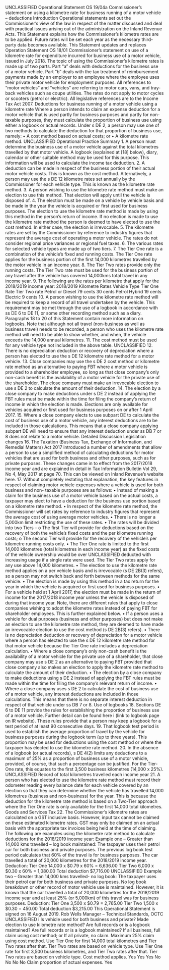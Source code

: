 UNCLASSIFIED Operational Statement OS 19/04a Commissioner’s statement on using a kilometre rate for business running of a motor vehicle – deductions Introduction Operational statements set out the Commissioner’s view of the law in respect of the matter discussed and deal with practical issues arising out of the administration on the Inland Revenue Acts. This Statement explains how the Commissioner’s kilometre rates are to be applied. Future rates will be set each year as the necessary third-party data becomes available. This Statement updates and replaces Operation Statement OS 18/01 Commissioner’s statement on use of a kilometre rate for expenditure incurred for business use of a motor vehicle, issued in July 2018. The topic of using the Commissioner’s kilometre rates is made up of two parts. Part “a” deals with deductions for the business use of a motor vehicle. Part “b” deals with the tax treatment of reimbursement payments made by an employer to an employee where the employee uses their private motor vehicle for employment purposes. All references to “motor vehicles” and “vehicles” are referring to motor cars, vans, and tray-back vehicles such as coupe utilities. The rates do not apply to motor cycles or scooters (petrol or electric). All legislative references are to the Income Tax Act 2007. Deductions for business running of a motor vehicle using a kilometre rate Where a person intends to claim an expense deduction for a motor vehicle that is used partly for business purposes and partly for non-taxable purposes, they must calculate the proportion of business use using either a logbook or actual records. Under s DE 2, a person may use one of two methods to calculate the deduction for that proportion of business use, namely: • A cost method based on actual costs; or • A kilometre rate method. UNCLASSIFIED Operational Practice Summary 1. A person must determine the business use of a motor vehicle against the total kilometres travelled by that motor vehicle. A logbook (explained at \[18\] below), diary, calendar or other suitable method may be used for this purpose. This information will be used to calculate the income tax deduction. 2. A deduction can be made in respect of the business portion of their actual motor vehicle costs. This is known as the cost method. Alternatively, a person may use the s DE 12 kilometre rates set annually by the Commissioner for each vehicle type. This is known as the kilometre rate method. 3. A person wishing to use the kilometre rate method must make an election to use this method. That election will apply until the vehicle is disposed of. 4. The election must be made on a vehicle by vehicle basis and be made in the year the vehicle is acquired or first used for business purposes. The election to use the kilometre rate method is made by using this method in the person’s return of income. If no election is made to use the kilometre rate method the person is deemed to have elected to use the cost method. In either case, the election is irrevocable. 5. The kilometre rates are set by the Commissioner by reference to industry figures that represent the average cost of operating a motor vehicle. The rates do not consider regional price variances or regional fuel taxes. 6. The various rates for selected vehicle types are made up of two tiers. 7. The Tier One rate is a combination of the vehicle’s fixed and running costs. The Tier One rate applies for the business portion of the first 14,000 kilometres travelled by the motor vehicle in an income year. 8. The Tier Two rates provide only the running costs. The Tier Two rate must be used for the business portion of any travel after the vehicle has covered 14,000kms total travel in any income year. 9. The following are the rates per kilometre that apply for the 2018/2019 income year: 2018/2019 Kilometre Rates Vehicle Type Tier One Rate Tier Two rate Petrol or Diesel 79 cents 30 cents Petrol Hybrid 19 cents Electric 9 cents 10. A person wishing to use the kilometre rate method will be required to keep a record of all travel undertaken by the vehicle. This requirement may be met through the use of a logbook in accordance with ss DE 6 to DE 11, or some other recording method such as a diary. Paragraphs 18 to 20 of this Statement contain more information on logbooks. Note that although not all travel (non-business as well as business travel) needs to be recorded, a person who uses the kilometre rate method will need to be able to show whether, and when, the vehicle exceeds the 14,000 annual kilometres. 11. The cost method must be used for any vehicle type not included in the above table. UNCLASSIFIED 12. There is no depreciation deduction or recovery of depreciation where a person has elected to use the s DE 12 kilometre rate method for a motor vehicle. 13. Close companies may use the s DE 2 cost method or kilometre rate method as an alternative to paying FBT where a motor vehicle is provided to a shareholder employee, so long as that close company’s only non-cash benefit is the availability of a motor vehicle for the private use of the shareholder. The close company must make an irrevocable election to use s DE 2 to calculate the amount of their deduction. 14. The election by a close company to make deductions under s DE 2 instead of applying the FBT rules must be made within the time for filing the company’s return of income in which the election is made. Elections are only available for vehicles acquired or first used for business purposes on or after 1 April 2017. 15. Where a close company elects to use subpart DE to calculate the cost of business use of a motor vehicle, any interest deductions are to be included in those calculations. This means that a close company applying subpart DE will need to ensure that any interest deduction under ss DB 7 or 8 does not relate to a motor vehicle. Detailed Discussion Legislation changes 16. The Taxation (Business Tax, Exchange of Information, and Remedial Matters) Act 2017 introduced a number of amendments that allow a person to use a simplified method of calculating deductions for motor vehicles that are used for both business and other purposes, such as for private purposes. These changes came in to effect from the 2017/2018 income year and are explained in detail in Tax Information Bulletin Vol 29, No 4, May 2017 at page 70. This can be viewed on Inland Revenue’s website here. 17. Without completely restating that explanation, the key features in respect of claiming motor vehicle expenses where a vehicle is used for both business and non- taxable purposes are as follows: • Instead of making a claim for the business use of a motor vehicle based on the actual costs, a taxpayer may elect to have a deduction for the business use portion based on a kilometre rate method. • In respect of the kilometre rate method, the Commissioner will set rates by reference to industry figures that represent the average cost of using average motor vehicles. • There is no longer a 5,000km limit restricting the use of these rates. • The rates will be divided into two Tiers – o The first Tier will provide for deductions based on the recovery of both the vehicle’s fixed costs and the per kilometre running costs; o The second Tier will provide for the recovery of the vehicle’s per kilometre running costs only. • The Tier One rate is limited to the first 14,000 kilometres (total kilometres in each income year) as the fixed costs of the vehicle ownership would be over UNCLASSIFIED deducted with increasing usage if a single rate were used. The Tier Two rates apply for any use above 14,000 kilometres. • The election to use the kilometre rate method applies on a per vehicle basis and is irrevocable (s DE 2B(3) refers), so a person may not switch back and forth between methods for the same vehicle. • The election is made by using this method in a tax return for the year in which the vehicle is acquired or first used for business purposes. • For a vehicle held at 1 April 2017, the election must be made in the return of income for the 2017/2018 income year unless the vehicle is disposed of during that income year. Note, there are different rules that apply to close companies wishing to adopt the kilometre rates instead of paying FBT for shareholder employees. This is further explained below. • If a person uses a vehicle for dual purposes (business and other purposes) but does not make an election to use the kilometre rate method, they are deemed to have made an irrevocable election to use the cost method (s DE 2B(3) refers). • There is no depreciation deduction or recovery of depreciation for a motor vehicle where a person has elected to use the s DE 12 kilometre rate method for that motor vehicle because the Tier One rate includes a depreciation calculation. • Where a close company’s only non-cash benefit is the availability of a motor vehicle for the private use of a shareholder, that close company may use s DE 2 as an alternative to paying FBT provided that close company also makes an election to apply the kilometre rate method to calculate the amount of their deduction. • The election by a close company to make deductions using s DE 2 instead of applying the FBT rules must be made within the time for filing the company’s relevant return of income. • Where a close company uses s DE 2 to calculate the cost of business use of a motor vehicle, any interest deductions are included in those calculations. This means that there is no separate interest deduction in respect of that vehicle under ss DB 7 or 8. Use of logbooks 18. Sections DE 6 to DE 11 provide the rules for establishing the proportion of business use of a motor vehicle. Further detail can be found here i (link to logbook page on IR website). These rules provide that a person may keep a logbook for a test period of at least 90 consecutive days. 19. That logbook test period is used to establish the average proportion of travel by the vehicle for business purposes during the logbook term (up to three years). This proportion may be used for deductions using the cost method or where the taxpayer has elected to use the kilometre rate method. 20. In the absence of a logbook (or actual records), s DE 4(2) limits any deductions to a maximum of 25% as a proportion of business use of a motor vehicle, provided, of course, that such a percentage can be justified. For the Tier-One rate, this equates to the first 3,500 business kilometres (14,000 x 25%). UNCLASSIFIED Record of total kilometres travelled each income year 21. A person who has elected to use the kilometre rate method must record their odometer reading every balance date for each vehicle covered by an election so that they can determine whether the vehicle has travelled 14,000 kilometres (business and non-business) for the year. This is because the deduction for the kilometre rate method is based on a Two-Tier approach where the Tier One rate is only available for the first 14,000 total kilometres. Goods and Services Tax 22. The Commissioner’s kilometre rates are calculated on a GST inclusive basis. However, input tax cannot be claimed on these estimated kilometre rates. GST may only be claimed on an actual basis with the appropriate tax invoices being held at the time of claiming. The following are examples using the kilometre rate method to calculate deductions for the 2018/2019 income year: Example one – Greater than 14,000 kms travelled – log book maintained: The taxpayer uses their petrol car for both business and private purposes. The previous log book test period calculates that 60% of the travel is for business purposes. The car travelled a total of 20,000 kilometres for the 2018/2019 income year. Deduction: Tier One 14,000 x $0.79 x 60% = 6,636.00 Tier Two 6,000 x $0.30 x 60% = 1,080.00 Total deduction $7,716.00 UNCLASSIFIED Example two – Greater than 14,000 kms travelled- no log book: The taxpayer uses their petrol car for both business and private purposes. No log book breakdown or other record of motor vehicle use is maintained. However, it is known that the car travelled a total of 20,000 kilometres for the 2018/2019 income year and at least 25% (or 5,000km) of this travel was for business purposes. Deduction: Tier One 3,500 x $0.79 = 2,765.00 Tier Two 1,500 x $0.30 = 450.00 Total deduction $3,215.00 This Operational Statement is signed on 16 August 2019. Rob Wells Manager – Technical Standards, OCTC UNCLASSIFIED i Is vehicle used for both business and private? Made election to use kilometre rate method? Are full records or is a logbook maintained? Are full records or is a logbook maintained? If all business, full claim using cost method; or If all private, no claim. Maximum 25% claim using cost method. Use Tier One for first 14,000 total kilometres and Tier Two rates after that. Tier Two rates are based on vehicle type. Use Tier One rate for first 3,500 business kilometres, and Tier Two rates after that. Tier Two rates are based on vehicle type. Cost method applies. Yes Yes Yes No No No No Claim proportion of actual expenses. Yes